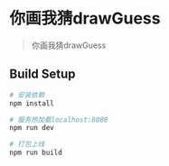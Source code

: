 # 你画我猜drawGuess

> 你画我猜drawGuess

## Build Setup

``` bash
# 安装依赖
npm install

# 服务热加载localhost:8080
npm run dev

# 打包上线
npm run build

```

